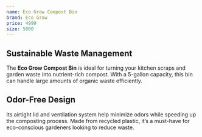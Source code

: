 ```yaml
--- 
name: Eco Grow Compost Bin
brand: Eco Grow
price: 4999
size: 5000
---
```


## Sustainable Waste Management  
The **Eco Grow Compost Bin** is ideal for turning your kitchen scraps and garden waste into nutrient-rich compost. With a 5-gallon capacity, this bin can handle large amounts of organic waste efficiently.

## Odor-Free Design  
Its airtight lid and ventilation system help minimize odors while speeding up the composting process. Made from recycled plastic, it’s a must-have for eco-conscious gardeners looking to reduce waste.
